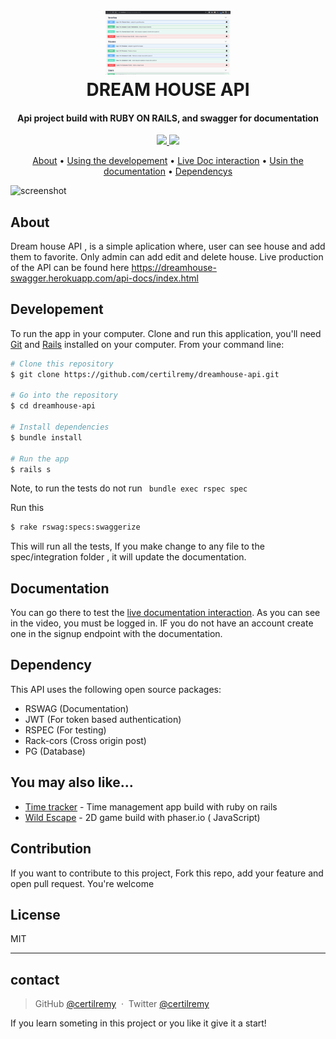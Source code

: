 
<h1 align="center">
  <br>
  <img src="./screen.png" alt="Markdownify" width="200">
  <br>
  DREAM HOUSE API
  <br>
</h1>

<h4 align="center">Api project build with RUBY ON RAILS, and swagger for documentation </h4>

<p align="center"> 
  <a href="https://twitter.com/certilremy">
      <img src="https://img.shields.io/badge/twitter-%E2%98%BC-1EAEDB.svg">
  </a>
  <a href="https://www.paypal.me/certilremy">
    <img src="https://img.shields.io/badge/$-donate-ff69b4.svg?maxAge=2592000&amp;style=flat">
  </a>
</p>

<p align="center">
  <a href="#about">About</a> •
  <a href="#developement">Using the developement</a> •
  <a href="https://dreamhouse-swagger.herokuapp.com/api-docs/index.html">Live Doc interaction</a> •
  <a href="#documentation">Usin the documentation</a> •
  <a href="#dependency">Dependencys</a>
</p>

![screenshot](./reamhouse.gif)

## About

Dream house API , is a simple aplication where, user can see house and add them to favorite. Only admin can add edit and delete house. Live production of the API can be found here https://dreamhouse-swagger.herokuapp.com/api-docs/index.html


## Developement 

To run the app in your computer. Clone and run this application, you'll need [Git](https://git-scm.com) and [Rails](https://rubyonrails.org/) installed on your computer. From your command line:

```bash
# Clone this repository
$ git clone https://github.com/certilremy/dreamhouse-api.git

# Go into the repository
$ cd dreamhouse-api

# Install dependencies
$ bundle install

# Run the app
$ rails s

```
Note, to run the tests do not run  `` bundle exec rspec spec``

Run this 

```bash
$ rake rswag:specs:swaggerize
```

This will run all the tests, If you make change to any file to the spec/integration folder , it will update the documentation.

## Documentation

You can go there to test the [live documentation interaction](https://dreamhouse-swagger.herokuapp.com/api-docs/index.html). As you can see in the video, you must be logged in. IF you do not have an account create one in the signup endpoint with the documentation.

## Dependency

This API uses the following open source packages:

- RSWAG (Documentation)
- JWT (For token based authentication)
- RSPEC (For testing)
- Rack-cors (Cross origin post)
- PG (Database)

## You may also like...

- [Time tracker](https://github.com/certilremy/time_tracker) - Time management app build with ruby on rails
- [Wild Escape](https://github.com/certilremy/wild_escape) - 2D game build with phaser.io ( JavaScript)

## Contribution
If you want to contribute to this project, Fork this repo, add your feature and open pull request. You're welcome

## License

MIT

---

## contact

> GitHub [@certilremy](https://github.com/certilremy) &nbsp;&middot;&nbsp;
> Twitter [@certilremy](https://twitter.com/certilremy)

If you learn someting in this project or you like it give it a start!
